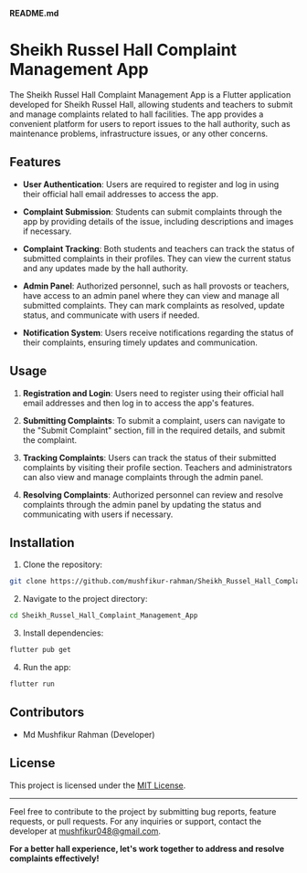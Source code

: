 **README.md**

# Sheikh Russel Hall Complaint Management App

The Sheikh Russel Hall Complaint Management App is a Flutter application developed for Sheikh Russel Hall, allowing students and teachers to submit and manage complaints related to hall facilities. The app provides a convenient platform for users to report issues to the hall authority, such as maintenance problems, infrastructure issues, or any other concerns.

## Features

- **User Authentication**: Users are required to register and log in using their official hall email addresses to access the app.
  
- **Complaint Submission**: Students can submit complaints through the app by providing details of the issue, including descriptions and images if necessary.
  
- **Complaint Tracking**: Both students and teachers can track the status of submitted complaints in their profiles. They can view the current status and any updates made by the hall authority.
  
- **Admin Panel**: Authorized personnel, such as hall provosts or teachers, have access to an admin panel where they can view and manage all submitted complaints. They can mark complaints as resolved, update status, and communicate with users if needed.
  
- **Notification System**: Users receive notifications regarding the status of their complaints, ensuring timely updates and communication.
  
## Usage

1. **Registration and Login**: Users need to register using their official hall email addresses and then log in to access the app's features.

2. **Submitting Complaints**: To submit a complaint, users can navigate to the "Submit Complaint" section, fill in the required details, and submit the complaint.

3. **Tracking Complaints**: Users can track the status of their submitted complaints by visiting their profile section. Teachers and administrators can also view and manage complaints through the admin panel.

4. **Resolving Complaints**: Authorized personnel can review and resolve complaints through the admin panel by updating the status and communicating with users if necessary.

## Installation

1. Clone the repository:

```bash
git clone https://github.com/mushfikur-rahman/Sheikh_Russel_Hall_Complaint_Management_App.git
```

2. Navigate to the project directory:

```bash
cd Sheikh_Russel_Hall_Complaint_Management_App
```

3. Install dependencies:

```bash
flutter pub get
```

4. Run the app:

```bash
flutter run
```

## Contributors

- Md Mushfikur Rahman (Developer)

## License

This project is licensed under the [MIT License](LICENSE).

---

Feel free to contribute to the project by submitting bug reports, feature requests, or pull requests. For any inquiries or support, contact the developer at mushfikur048@gmail.com.

**For a better hall experience, let's work together to address and resolve complaints effectively!**

